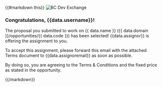 {{#markdown this}}
![BC Dev Exchange](https://bcdevexchange.org/modules/core/client/img/logo/new-logo-220px.png)

### Congratulations, {{data.username}}!

The proposal you submitted to work on {{ data.name }} ({{ data.domain }}/opportunities/{{ data.code }}) has been selected! {{data.assignor}} is offering the assignment to you.

To accept this assignment, please forward this email with the attached Terms document to {{data.assignoremail}} as soon as possible.

By doing so, you are agreeing to the Terms & Conditions and the fixed price as stated in the opportunity.

{{/markdown}}
